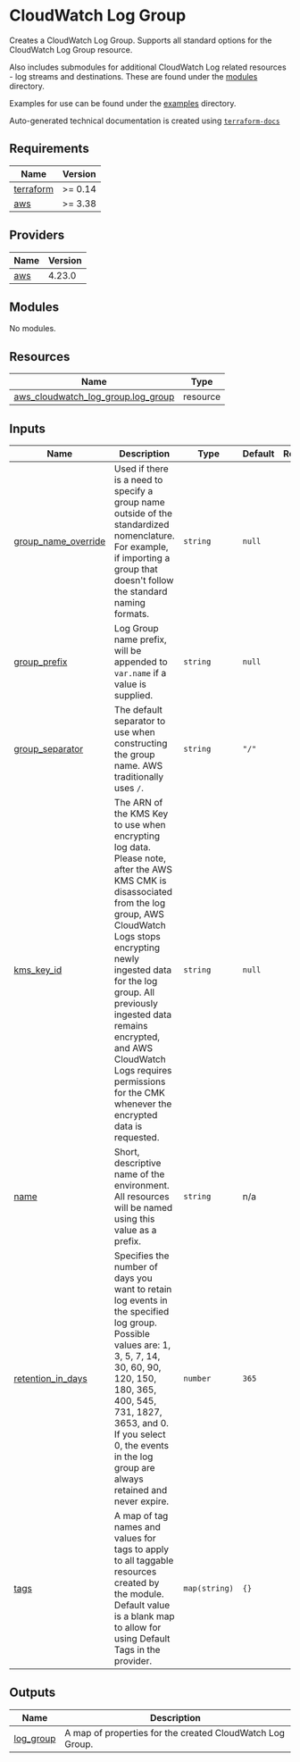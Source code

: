 # CloudWatch Log Group

Creates a CloudWatch Log Group. Supports all standard options for the CloudWatch Log Group resource.

Also includes submodules for additional CloudWatch Log related resources - log streams and destinations. These are found under the [modules](https://github.com/so1omon563/terraform-aws-cloudwatch-logs/tree/main/modules) directory.

Examples for use can be found under the [examples](https://github.com/so1omon563/terraform-aws-cloudwatch-logs/tree/main/examples) directory.
<!-- BEGINNING OF PRE-COMMIT-TERRAFORM DOCS HOOK -->
Auto-generated technical documentation is created using [`terraform-docs`](https://terraform-docs.io/)

## Requirements

| Name | Version |
|------|---------|
| <a name="requirement_terraform"></a> [terraform](#requirement\_terraform) | >= 0.14 |
| <a name="requirement_aws"></a> [aws](#requirement\_aws) | >= 3.38 |

## Providers

| Name | Version |
|------|---------|
| <a name="provider_aws"></a> [aws](#provider\_aws) | 4.23.0 |

## Modules

No modules.

## Resources

| Name | Type |
|------|------|
| [aws_cloudwatch_log_group.log_group](https://registry.terraform.io/providers/hashicorp/aws/latest/docs/resources/cloudwatch_log_group) | resource |

## Inputs

| Name | Description | Type | Default | Required |
|------|-------------|------|---------|:--------:|
| <a name="input_group_name_override"></a> [group\_name\_override](#input\_group\_name\_override) | Used if there is a need to specify a group name outside of the standardized nomenclature. For example, if importing a group that doesn't follow the standard naming formats. | `string` | `null` | no |
| <a name="input_group_prefix"></a> [group\_prefix](#input\_group\_prefix) | Log Group name prefix, will be appended to `var.name` if a value is supplied. | `string` | `null` | no |
| <a name="input_group_separator"></a> [group\_separator](#input\_group\_separator) | The default separator to use when constructing the group name. AWS traditionally uses `/`. | `string` | `"/"` | no |
| <a name="input_kms_key_id"></a> [kms\_key\_id](#input\_kms\_key\_id) | The ARN of the KMS Key to use when encrypting log data. Please note, after the AWS KMS CMK is disassociated from the log group, AWS CloudWatch Logs stops encrypting newly ingested data for the log group. All previously ingested data remains encrypted, and AWS CloudWatch Logs requires permissions for the CMK whenever the encrypted data is requested. | `string` | `null` | no |
| <a name="input_name"></a> [name](#input\_name) | Short, descriptive name of the environment. All resources will be named using this value as a prefix. | `string` | n/a | yes |
| <a name="input_retention_in_days"></a> [retention\_in\_days](#input\_retention\_in\_days) | Specifies the number of days you want to retain log events in the specified log group. Possible values are: 1, 3, 5, 7, 14, 30, 60, 90, 120, 150, 180, 365, 400, 545, 731, 1827, 3653, and 0. If you select 0, the events in the log group are always retained and never expire. | `number` | `365` | no |
| <a name="input_tags"></a> [tags](#input\_tags) | A map of tag names and values for tags to apply to all taggable resources created by the module. Default value is a blank map to allow for using Default Tags in the provider. | `map(string)` | `{}` | no |

## Outputs

| Name | Description |
|------|-------------|
| <a name="output_log_group"></a> [log\_group](#output\_log\_group) | A map of properties for the created CloudWatch Log Group. |
<!-- END OF PRE-COMMIT-TERRAFORM DOCS HOOK -->
